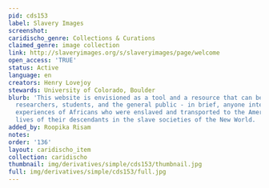 ```yaml
---
pid: cds153
label: Slavery Images
screenshot: 
caridischo_genre: Collections & Curations
claimed_genre: image collection
link: http://slaveryimages.org/s/slaveryimages/page/welcome
open_access: 'TRUE'
status: Active
language: en
creators: Henry Lovejoy
stewards: University of Colorado, Boulder
blurb: 'This website is envisioned as a tool and a resource that can be used by teachers,
  researchers, students, and the general public - in brief, anyone interested in the
  experiences of Africans who were enslaved and transported to the Americas and the
  lives of their descendants in the slave societies of the New World. '
added_by: Roopika Risam
notes: 
order: '136'
layout: caridischo_item
collection: caridischo
thumbnail: img/derivatives/simple/cds153/thumbnail.jpg
full: img/derivatives/simple/cds153/full.jpg
---
```

